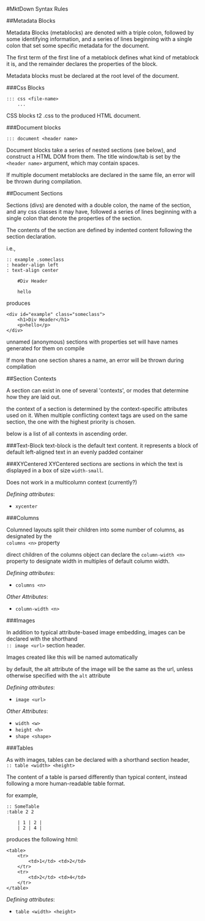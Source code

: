 #MktDown Syntax Rules

##Metadata Blocks

Metadata Blocks (metablocks) are denoted with a triple
colon, followed by some identifying information, and a
series of lines beginning with a single colon that set
some specific metadata for the document.

The first term of the first line of a metablock defines
what kind of metablock it is, and the remainder declares
the properties of the block.

Metadata blocks must be declared at the root level of the
document.

###Css Blocks
```
::: css <file-name>
	...
```

CSS blocks t2 <file-name>.css to the produced HTML document.

###Document blocks
```
::: document <header name>
```

Document blocks take a series of nested sections (see below),
and construct a HTML DOM from them. The title window/tab is set
by the `<header name>` argument, which may contain spaces.

If multiple document metablocks are declared in the same file,
an error will be thrown during compilation.


##Document Sections

Sections (divs) are denoted with a double colon, the name of 
the section, and any css classes it may have,
followed a series of lines
beginning with a single colon that denote the 
properties of the section.

The contents of the section are defined by indented
content following the section declaration.

i.e.,
```
:: example .someclass
: header-align left
: text-align center

	#Div Header

	hello
```
produces
```
<div id="example" class="someclass">
	<h1>Div Header</h1>
	<p>hello</p>
</div>
```

unnamed (anonymous) sections with properties set 
will have names generated for them on compile 

If more than one section shares a name, an error will 
be thrown during compilation


##Section Contexts

A section can exist in one of several 'contexts', or 
modes that determine how they are laid out.

the context of a section is determined by the 
context-specific attributes used on it.
When multiple conflicting context tags are used on the same
section, the one with the highest priority is chosen.

below is a list of all contexts in ascending order.


###Text-Block
text-block is the default text content. it represents
a block of default left-aligned text in an evenly 
padded container


###XYCentered
XYCentered sections are sections in which the text is
displayed in a box of size `width-small`.

Does not work in a multicolumn context (currently?)

*Defining attributes*:

 - `xycenter`


###Columns

Columned layouts split their children into some 
number of columns, as designated by the   
`columns <n>` property

direct children of the columns object can declare
the `column-width <n>` property to designate width
in multiples of default column width.

*Defining attributes*:
 - `columns <n>`

*Other Attributes*:
 - `column-width <n>`

###Images

In addition to typical attribute-based image embedding, 
images can be declared with the shorthand  
`:: image <url>` section header.

Images created like this will be named automatically 

by default, the alt attribute of the image will be the 
same as the url, unless otherwise specified with the 
`alt` attribute

*Defining attributes*:

 - `image <url>`

*Other Attributes*:

 - `width <w>`
 - `height <h>`
 - `shape <shape>`


###Tables

As with images, tables can be declared with a shorthand 
section header,  
`:: table <width> <height>`

The content of a table is parsed differently than
typical content, instead following a more human-readable
table format.

for example, 
```
:: SomeTable
:table 2 2

	| 1 | 2 |
	| 2 | 4 |
```
produces the following html:
```
<table>
	<tr>
		<td>1</td> <td>2</td>
	</tr>
	<tr>
		<td>2</td> <td>4</td>
	</tr>
</table>
```

*Defining attributes*:

 - `table <width> <height>`
